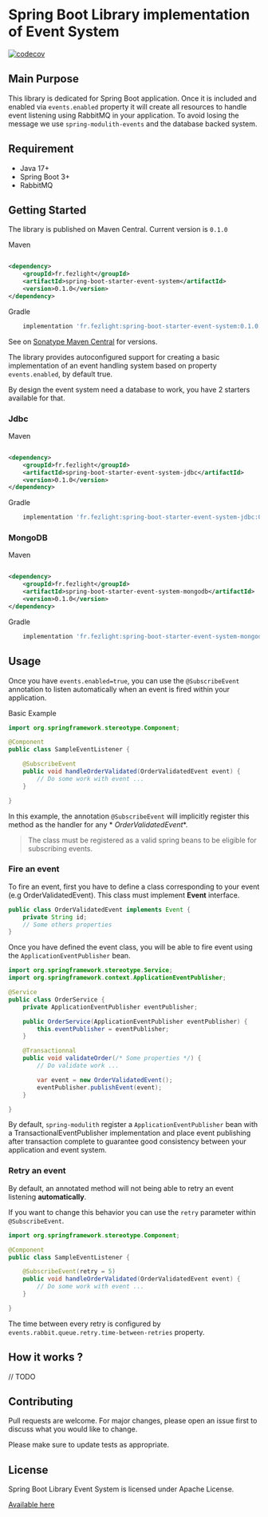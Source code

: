# Spring Boot Library implementation of Event System

[![codecov](https://codecov.io/github/Fezlight/spring-boot-starter-event-system-system/graph/badge.svg?token=dF6tkf1ypO)](https://codecov.io/github/Fezlight/spring-boot-starter-event-system-system)

## Main Purpose

This library is dedicated for Spring Boot application. Once it is included and enabled via `events.enabled` property it
will create all resources to handle event listening using RabbitMQ in your application. To avoid losing the message we
use `spring-modulith-events` and the database backed system.

## Requirement

- Java 17+
- Spring Boot 3+
- RabbitMQ

## Getting Started

The library is published on Maven Central. Current version is `0.1.0`

Maven

```xml

<dependency>
    <groupId>fr.fezlight</groupId>
    <artifactId>spring-boot-starter-event-system</artifactId>
    <version>0.1.0</version>
</dependency>
```

Gradle

```groovy
    implementation 'fr.fezlight:spring-boot-starter-event-system:0.1.0'
```

See on [Sonatype Maven Central](https://search.maven.org/artifact/fr.fezlight/spring-boot-starter-event-system) for
versions.

The library provides autoconfigured support for creating a basic implementation of an event handling system based on
property `events.enabled`, by default true.

By design the event system need a database to work, you have 2 starters available for that.

### Jdbc

Maven

```xml

<dependency>
    <groupId>fr.fezlight</groupId>
    <artifactId>spring-boot-starter-event-system-jdbc</artifactId>
    <version>0.1.0</version>
</dependency>
```

Gradle

```groovy
    implementation 'fr.fezlight:spring-boot-starter-event-system-jdbc:0.1.0'
```

### MongoDB

Maven

```xml

<dependency>
    <groupId>fr.fezlight</groupId>
    <artifactId>spring-boot-starter-event-system-mongodb</artifactId>
    <version>0.1.0</version>
</dependency>
```

Gradle

```groovy
    implementation 'fr.fezlight:spring-boot-starter-event-system-mongodb:0.1.0'
```

## Usage

Once you have `events.enabled=true`, you can use the `@SubscribeEvent` annotation to listen automatically when an event
is fired within your application.

Basic Example

```java
import org.springframework.stereotype.Component;

@Component
public class SampleEventListener {

    @SubscribeEvent
    public void handleOrderValidated(OrderValidatedEvent event) {
        // Do some work with event ...
    }

}
```

In this example, the annotation `@SubscribeEvent` will implicitly register this method as the handler for any *
*OrderValidatedEvent**.

> The class must be registered as a valid spring beans to be eligible for subscribing events.

### Fire an event

To fire an event, first you have to define a class corresponding to your event (e.g OrderValidatedEvent). This class
must implement **Event** interface.

```java
public class OrderValidatedEvent implements Event {
    private String id;
    // Some others properties
}
```

Once you have defined the event class, you will be able to fire event using the `ApplicationEventPublisher` bean.

```java
import org.springframework.stereotype.Service;
import org.springframework.context.ApplicationEventPublisher;

@Service
public class OrderService {
    private ApplicationEventPublisher eventPublisher;

    public OrderService(ApplicationEventPublisher eventPublisher) {
        this.eventPublisher = eventPublisher;
    }

    @Transactionnal
    public void validateOrder(/* Some properties */) {
        // Do validate work ...

        var event = new OrderValidatedEvent();
        eventPublisher.publishEvent(event);
    }

}
```

By default, `spring-modulith` register a `ApplicationEventPublisher` bean with a TransactionalEventPublisher
implementation and place event publishing after transaction complete to guarantee good consistency between your
application and event system.

### Retry an event

By default, an annotated method will not being able to retry an event listening **automatically**.

If you want to change this behavior you can use the `retry` parameter within `@SubscribeEvent`.

```java
import org.springframework.stereotype.Component;

@Component
public class SampleEventListener {

    @SubscribeEvent(retry = 5)
    public void handleOrderValidated(OrderValidatedEvent event) {
        // Do some work with event ...
    }

}
```

The time between every retry is configured by `events.rabbit.queue.retry.time-between-retries` property.

## How it works ?

// TODO

## Contributing

Pull requests are welcome. For major changes, please open an issue first to discuss what you would like to change.

Please make sure to update tests as appropriate.

## License

Spring Boot Library Event System is licensed under Apache License.

[Available here](https://www.apache.org/licenses/LICENSE-2.0.txt)
